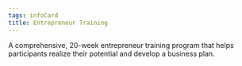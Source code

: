 ```yaml
---
tags: infoCard
title: Entrepreneur Training
---
```


A comprehensive, 20-week entrepreneur training program that helps participants realize their potential and develop a business plan.

